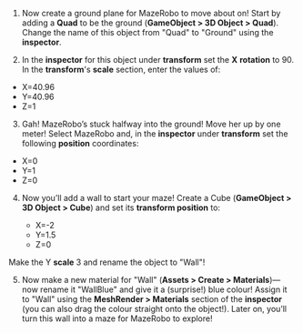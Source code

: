 1. Now create a ground plane for MazeRobo to move about on! Start by adding a **Quad** to be the ground (**GameObject > 3D Object > Quad**). Change the name of this object from "Quad" to "Ground" using the **inspector**.
 
2. In the **inspector** for this object under **transform** set the **X** **rotation** to 90. In the **transform**'s **scale** section, enter the values of: 

 * X=40.96
 * Y=40.96
 * Z=1
 
3. Gah! MazeRobo’s stuck halfway into the ground! Move her up by one meter! Select MazeRobo and, in the **inspector** under **transform** set the following **position** coordinates: 

  * X=0
  * Y=1
  * Z=0
 
4. Now you’ll add a wall to start your maze! Create a Cube (**GameObject > 3D Object > Cube**) and set its **transform position** to:

   * X=-2
   * Y=1.5
   * Z=0 

  Make the Y **scale** 3 and rename the object to "Wall"!
 
5. Now make a new material for "Wall" (**Assets > Create > Materials**)—now rename it "WallBlue" and give it a (surprise!) blue colour! Assign it to "Wall" using the **MeshRender > Materials** section of the **inspector** (you can also drag the colour straight onto the object!). Later on, you’ll turn this wall into a maze for MazeRobo to explore!
